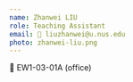 ```yaml
---
name: Zhanwei LIU
role: Teaching Assistant
email: 📧 liuzhanwei@u.nus.edu
photo: zhanwei-liu.png
---
```


📍 EW1-03-01A (office)
